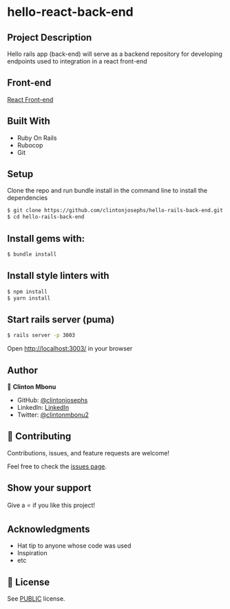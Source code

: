 # hello-react-back-end

## Project Description

Hello rails app (back-end) will serve as a backend repository for developing endpoints used to integration in a react front-end

## Front-end
[React Front-end](https://github.com/clintonjosephs/hello-react-front-end.git)

## Built With

- Ruby On Rails
- Rubocop
- Git

## Setup
Clone the repo and run bundle install in the command line to install the dependencies

```bash
$ git clone https://github.com/clintonjosephs/hello-rails-back-end.git
$ cd hello-rails-back-end
```

## Install gems with:

```bash
$ bundle install
```

## Install style linters with
```bash
$ npm install
$ yarn install
```

## Start rails server (puma)

```bash
$ rails server -p 3003
```

Open [http://localhost:3003/](http://localhost:3003/) in your browser


## Author

👤 **Clinton Mbonu**

- GitHub: [@clintonjosephs](https://github.com/clintonjosephs)
- LinkedIn: [LinkedIn](https://linkedin.com/in/clinton-mbonu)
- Twitter: [@clintonmbonu2](https://twitter.com/clintonmbonu2)

## 🤝 Contributing

Contributions, issues, and feature requests are welcome!

Feel free to check the [issues page](../../issues/).

## Show your support

Give a ⭐️ if you like this project!

## Acknowledgments

- Hat tip to anyone whose code was used
- Inspiration
- etc

## 📝 License

See [PUBLIC](./LICENSE) license.